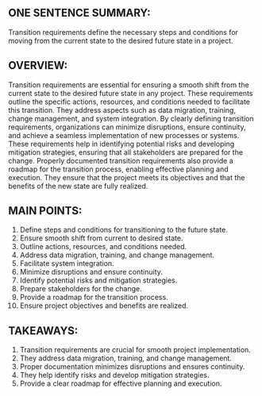 ## ONE SENTENCE SUMMARY:
Transition requirements define the necessary steps and conditions for moving from the current state to the desired future state in a project.

## OVERVIEW:
Transition requirements are essential for ensuring a smooth shift from the current state to the desired future state in any project. These requirements outline the specific actions, resources, and conditions needed to facilitate this transition. They address aspects such as data migration, training, change management, and system integration. By clearly defining transition requirements, organizations can minimize disruptions, ensure continuity, and achieve a seamless implementation of new processes or systems. These requirements help in identifying potential risks and developing mitigation strategies, ensuring that all stakeholders are prepared for the change. Properly documented transition requirements also provide a roadmap for the transition process, enabling effective planning and execution. They ensure that the project meets its objectives and that the benefits of the new state are fully realized.

## MAIN POINTS:
1. Define steps and conditions for transitioning to the future state.
2. Ensure smooth shift from current to desired state.
3. Outline actions, resources, and conditions needed.
4. Address data migration, training, and change management.
5. Facilitate system integration.
6. Minimize disruptions and ensure continuity.
7. Identify potential risks and mitigation strategies.
8. Prepare stakeholders for the change.
9. Provide a roadmap for the transition process.
10. Ensure project objectives and benefits are realized.

## TAKEAWAYS:
1. Transition requirements are crucial for smooth project implementation.
2. They address data migration, training, and change management.
3. Proper documentation minimizes disruptions and ensures continuity.
4. They help identify risks and develop mitigation strategies.
5. Provide a clear roadmap for effective planning and execution.